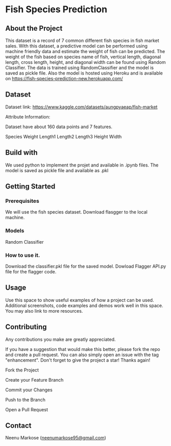 # Fish Species Prediction

## About the Project

This dataset is a record of 7 common different fish species in fish market sales. With this dataset, a predictive model can be performed using machine friendly data and estimate the weight of fish can be predicted. The weight of the fish based on species name of fish, vertical length, diagonal length, cross length, height, and diagonal width can be found using Random Classifier.
The data is trained using RandomClassifier and the model is saved as pickle file. Also the model is hosted using Heroku and is available on https://fish-species-prediction-new.herokuapp.com/


## Dataset

Dataset link: https://www.kaggle.com/datasets/aungpyaeap/fish-market

Attribute Information:

Dataset have about 160 data points and 7 features.

Species
Weight
Length1
Length2
Length3
Height
Width


## Build with 

We used python to implement the projet and available in .ipynb files.
The model is saved as pickle file and available as .pkl

## Getting Started
### Prerequisites

We will use the fish species dataset.
Download flasgger to the local machine.

### Models
Random Classifier

### How to use it.
Download the classifier.pkl file for the saved model.
Dowload Flagger API.py file for the flagger code.



## Usage
Use this space to show useful examples of how a project can be used. Additional screenshots, code examples and demos work well in this space. You may also link to more resources.


## Contributing
Any contributions you make are greatly appreciated.

If you have a suggestion that would make this better, please fork the repo and create a pull request. You can also simply open an issue with the tag "enhancement". Don't forget to give the project a star! Thanks again!

Fork the Project

Create your Feature Branch

Commit your Changes

Push to the Branch

Open a Pull Request

## Contact
Neenu Markose (neenumarkose95@gmail.com)
